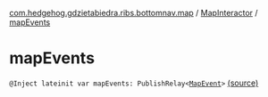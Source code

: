 [com.hedgehog.gdzietabiedra.ribs.bottomnav.map](../index.md) / [MapInteractor](index.md) / [mapEvents](./map-events.md)

# mapEvents

`@Inject lateinit var mapEvents: PublishRelay<`[`MapEvent`](../-map-event/index.md)`>` [(source)](https://github.com/asvid/GdzieTaBiedra/tree/master/app/src/main/java/com/hedgehog/gdzietabiedra/ribs/bottomnav/map/MapInteractor.kt#L42)